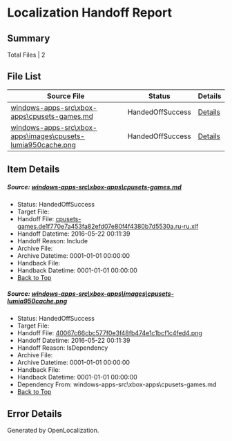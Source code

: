 # <a name='report-top'></a> Localization Handoff Report

## Summary
 Total Files | 2

## File List
 Source File | Status | Details 
 ----------- | ------ | ------- 
 [windows-apps-src\xbox-apps\cpusets-games.md](https://github.com/Microsoft/windows-apps/blob/3cefaf4e527d2a0da412dab474a348b55ad409c9/windows-apps-src/xbox-apps/cpusets-games.md) | HandedOffSuccess | [Details](#f125ae7e268a8d35b477a1557c498762869f859b3815)
 [windows-apps-src\xbox-apps\images\cpusets-lumia950cache.png](https://github.com/Microsoft/windows-apps/blob/f07627f632d0294f6daf7e08a29a2f28aa84cb05/windows-apps-src/xbox-apps/images/cpusets-lumia950cache.png) | HandedOffSuccess | [Details](#40067c66cbc577f0e3f48fb474e1c1bcf1c4fed43832)

## Item Details
##### <a name='f125ae7e268a8d35b477a1557c498762869f859b3815'></a> Source: [windows-apps-src\xbox-apps\cpusets-games.md](https://github.com/Microsoft/windows-apps/blob/3cefaf4e527d2a0da412dab474a348b55ad409c9/windows-apps-src/xbox-apps/cpusets-games.md)
* Status: HandedOffSuccess
* Target File: 
* Handoff File: [cpusets-games.de1f770e7a453fa82efd07e80f4f4380b7d5530a.ru-ru.xlf](https://github.com/Microsoft/WDG.handoff/blob/759b7ce8c2118a9a4948f5c9d976d04b8b3bfe89/ol-handoff/Microsoft/windows-apps.ru-ru/master/cpusets-games.de1f770e7a453fa82efd07e80f4f4380b7d5530a.ru-ru.xlf)
* Handoff Datetime: 2016-05-22 00:11:39
* Handoff Reason: Include
* Archive File: 
* Archive Datetime: 0001-01-01 00:00:00
* Handback File: 
* Handback Datetime: 0001-01-01 00:00:00
* [Back to Top](#report-top)

##### <a name='40067c66cbc577f0e3f48fb474e1c1bcf1c4fed43832'></a> Source: [windows-apps-src\xbox-apps\images\cpusets-lumia950cache.png](https://github.com/Microsoft/windows-apps/blob/f07627f632d0294f6daf7e08a29a2f28aa84cb05/windows-apps-src/xbox-apps/images/cpusets-lumia950cache.png)
* Status: HandedOffSuccess
* Target File: 
* Handoff File: [40067c66cbc577f0e3f48fb474e1c1bcf1c4fed4.png](https://github.com/Microsoft/WDG.handoff/blob/759b7ce8c2118a9a4948f5c9d976d04b8b3bfe89/ol-handoff/Microsoft/windows-apps.ru-ru/master/40067c66cbc577f0e3f48fb474e1c1bcf1c4fed4.png)
* Handoff Datetime: 2016-05-22 00:11:39
* Handoff Reason: IsDependency
* Archive File: 
* Archive Datetime: 0001-01-01 00:00:00
* Handback File: 
* Handback Datetime: 0001-01-01 00:00:00
* Dependency From: windows-apps-src\xbox-apps\cpusets-games.md
* [Back to Top](#report-top)


## Error Details

Generated by OpenLocalization.
